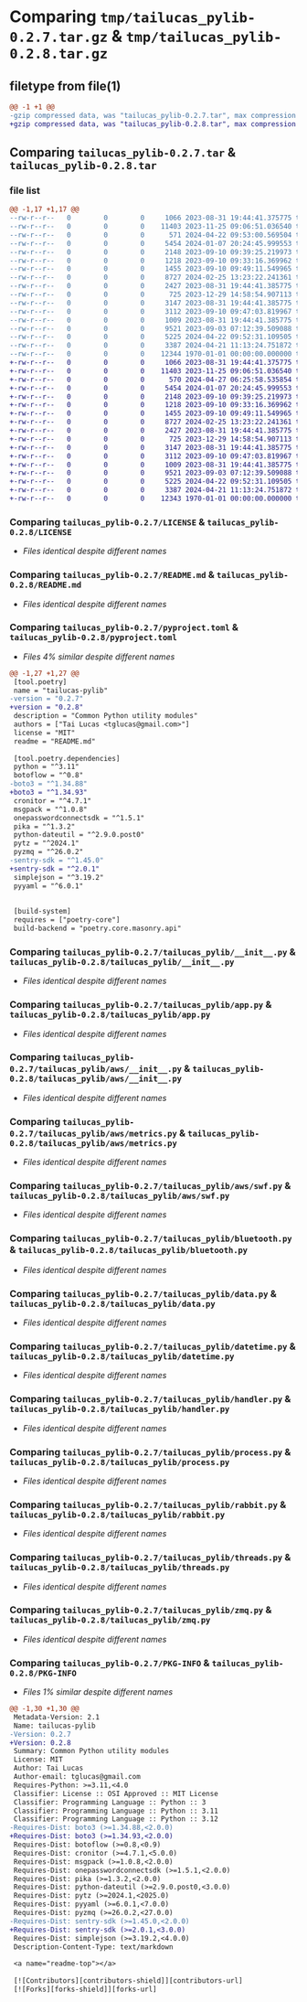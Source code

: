# Comparing `tmp/tailucas_pylib-0.2.7.tar.gz` & `tmp/tailucas_pylib-0.2.8.tar.gz`

## filetype from file(1)

```diff
@@ -1 +1 @@
-gzip compressed data, was "tailucas_pylib-0.2.7.tar", max compression
+gzip compressed data, was "tailucas_pylib-0.2.8.tar", max compression
```

## Comparing `tailucas_pylib-0.2.7.tar` & `tailucas_pylib-0.2.8.tar`

### file list

```diff
@@ -1,17 +1,17 @@
--rw-r--r--   0        0        0     1066 2023-08-31 19:44:41.375775 tailucas_pylib-0.2.7/LICENSE
--rw-r--r--   0        0        0    11403 2023-11-25 09:06:51.036540 tailucas_pylib-0.2.7/README.md
--rw-r--r--   0        0        0      571 2024-04-22 09:53:00.569504 tailucas_pylib-0.2.7/pyproject.toml
--rw-r--r--   0        0        0     5454 2024-01-07 20:24:45.999553 tailucas_pylib-0.2.7/tailucas_pylib/__init__.py
--rw-r--r--   0        0        0     2148 2023-09-10 09:39:25.219973 tailucas_pylib-0.2.7/tailucas_pylib/app.py
--rw-r--r--   0        0        0     1218 2023-09-10 09:33:16.369962 tailucas_pylib-0.2.7/tailucas_pylib/aws/__init__.py
--rw-r--r--   0        0        0     1455 2023-09-10 09:49:11.549965 tailucas_pylib-0.2.7/tailucas_pylib/aws/metrics.py
--rw-r--r--   0        0        0     8727 2024-02-25 13:23:22.241361 tailucas_pylib-0.2.7/tailucas_pylib/aws/swf.py
--rw-r--r--   0        0        0     2427 2023-08-31 19:44:41.385775 tailucas_pylib-0.2.7/tailucas_pylib/bluetooth.py
--rw-r--r--   0        0        0      725 2023-12-29 14:58:54.907113 tailucas_pylib-0.2.7/tailucas_pylib/data.py
--rw-r--r--   0        0        0     3147 2023-08-31 19:44:41.385775 tailucas_pylib-0.2.7/tailucas_pylib/datetime.py
--rw-r--r--   0        0        0     3112 2023-09-10 09:47:03.819967 tailucas_pylib-0.2.7/tailucas_pylib/handler.py
--rw-r--r--   0        0        0     1009 2023-08-31 19:44:41.385775 tailucas_pylib-0.2.7/tailucas_pylib/process.py
--rw-r--r--   0        0        0     9521 2023-09-03 07:12:39.509088 tailucas_pylib-0.2.7/tailucas_pylib/rabbit.py
--rw-r--r--   0        0        0     5225 2024-04-22 09:52:31.109505 tailucas_pylib-0.2.7/tailucas_pylib/threads.py
--rw-r--r--   0        0        0     3387 2024-04-21 11:13:24.751872 tailucas_pylib-0.2.7/tailucas_pylib/zmq.py
--rw-r--r--   0        0        0    12344 1970-01-01 00:00:00.000000 tailucas_pylib-0.2.7/PKG-INFO
+-rw-r--r--   0        0        0     1066 2023-08-31 19:44:41.375775 tailucas_pylib-0.2.8/LICENSE
+-rw-r--r--   0        0        0    11403 2023-11-25 09:06:51.036540 tailucas_pylib-0.2.8/README.md
+-rw-r--r--   0        0        0      570 2024-04-27 06:25:58.535854 tailucas_pylib-0.2.8/pyproject.toml
+-rw-r--r--   0        0        0     5454 2024-01-07 20:24:45.999553 tailucas_pylib-0.2.8/tailucas_pylib/__init__.py
+-rw-r--r--   0        0        0     2148 2023-09-10 09:39:25.219973 tailucas_pylib-0.2.8/tailucas_pylib/app.py
+-rw-r--r--   0        0        0     1218 2023-09-10 09:33:16.369962 tailucas_pylib-0.2.8/tailucas_pylib/aws/__init__.py
+-rw-r--r--   0        0        0     1455 2023-09-10 09:49:11.549965 tailucas_pylib-0.2.8/tailucas_pylib/aws/metrics.py
+-rw-r--r--   0        0        0     8727 2024-02-25 13:23:22.241361 tailucas_pylib-0.2.8/tailucas_pylib/aws/swf.py
+-rw-r--r--   0        0        0     2427 2023-08-31 19:44:41.385775 tailucas_pylib-0.2.8/tailucas_pylib/bluetooth.py
+-rw-r--r--   0        0        0      725 2023-12-29 14:58:54.907113 tailucas_pylib-0.2.8/tailucas_pylib/data.py
+-rw-r--r--   0        0        0     3147 2023-08-31 19:44:41.385775 tailucas_pylib-0.2.8/tailucas_pylib/datetime.py
+-rw-r--r--   0        0        0     3112 2023-09-10 09:47:03.819967 tailucas_pylib-0.2.8/tailucas_pylib/handler.py
+-rw-r--r--   0        0        0     1009 2023-08-31 19:44:41.385775 tailucas_pylib-0.2.8/tailucas_pylib/process.py
+-rw-r--r--   0        0        0     9521 2023-09-03 07:12:39.509088 tailucas_pylib-0.2.8/tailucas_pylib/rabbit.py
+-rw-r--r--   0        0        0     5225 2024-04-22 09:52:31.109505 tailucas_pylib-0.2.8/tailucas_pylib/threads.py
+-rw-r--r--   0        0        0     3387 2024-04-21 11:13:24.751872 tailucas_pylib-0.2.8/tailucas_pylib/zmq.py
+-rw-r--r--   0        0        0    12343 1970-01-01 00:00:00.000000 tailucas_pylib-0.2.8/PKG-INFO
```

### Comparing `tailucas_pylib-0.2.7/LICENSE` & `tailucas_pylib-0.2.8/LICENSE`

 * *Files identical despite different names*

### Comparing `tailucas_pylib-0.2.7/README.md` & `tailucas_pylib-0.2.8/README.md`

 * *Files identical despite different names*

### Comparing `tailucas_pylib-0.2.7/pyproject.toml` & `tailucas_pylib-0.2.8/pyproject.toml`

 * *Files 4% similar despite different names*

```diff
@@ -1,27 +1,27 @@
 [tool.poetry]
 name = "tailucas-pylib"
-version = "0.2.7"
+version = "0.2.8"
 description = "Common Python utility modules"
 authors = ["Tai Lucas <tglucas@gmail.com>"]
 license = "MIT"
 readme = "README.md"
 
 [tool.poetry.dependencies]
 python = "^3.11"
 botoflow = "^0.8"
-boto3 = "^1.34.88"
+boto3 = "^1.34.93"
 cronitor = "^4.7.1"
 msgpack = "^1.0.8"
 onepasswordconnectsdk = "^1.5.1"
 pika = "^1.3.2"
 python-dateutil = "^2.9.0.post0"
 pytz = "^2024.1"
 pyzmq = "^26.0.2"
-sentry-sdk = "^1.45.0"
+sentry-sdk = "^2.0.1"
 simplejson = "^3.19.2"
 pyyaml = "^6.0.1"
 
 
 [build-system]
 requires = ["poetry-core"]
 build-backend = "poetry.core.masonry.api"
```

### Comparing `tailucas_pylib-0.2.7/tailucas_pylib/__init__.py` & `tailucas_pylib-0.2.8/tailucas_pylib/__init__.py`

 * *Files identical despite different names*

### Comparing `tailucas_pylib-0.2.7/tailucas_pylib/app.py` & `tailucas_pylib-0.2.8/tailucas_pylib/app.py`

 * *Files identical despite different names*

### Comparing `tailucas_pylib-0.2.7/tailucas_pylib/aws/__init__.py` & `tailucas_pylib-0.2.8/tailucas_pylib/aws/__init__.py`

 * *Files identical despite different names*

### Comparing `tailucas_pylib-0.2.7/tailucas_pylib/aws/metrics.py` & `tailucas_pylib-0.2.8/tailucas_pylib/aws/metrics.py`

 * *Files identical despite different names*

### Comparing `tailucas_pylib-0.2.7/tailucas_pylib/aws/swf.py` & `tailucas_pylib-0.2.8/tailucas_pylib/aws/swf.py`

 * *Files identical despite different names*

### Comparing `tailucas_pylib-0.2.7/tailucas_pylib/bluetooth.py` & `tailucas_pylib-0.2.8/tailucas_pylib/bluetooth.py`

 * *Files identical despite different names*

### Comparing `tailucas_pylib-0.2.7/tailucas_pylib/data.py` & `tailucas_pylib-0.2.8/tailucas_pylib/data.py`

 * *Files identical despite different names*

### Comparing `tailucas_pylib-0.2.7/tailucas_pylib/datetime.py` & `tailucas_pylib-0.2.8/tailucas_pylib/datetime.py`

 * *Files identical despite different names*

### Comparing `tailucas_pylib-0.2.7/tailucas_pylib/handler.py` & `tailucas_pylib-0.2.8/tailucas_pylib/handler.py`

 * *Files identical despite different names*

### Comparing `tailucas_pylib-0.2.7/tailucas_pylib/process.py` & `tailucas_pylib-0.2.8/tailucas_pylib/process.py`

 * *Files identical despite different names*

### Comparing `tailucas_pylib-0.2.7/tailucas_pylib/rabbit.py` & `tailucas_pylib-0.2.8/tailucas_pylib/rabbit.py`

 * *Files identical despite different names*

### Comparing `tailucas_pylib-0.2.7/tailucas_pylib/threads.py` & `tailucas_pylib-0.2.8/tailucas_pylib/threads.py`

 * *Files identical despite different names*

### Comparing `tailucas_pylib-0.2.7/tailucas_pylib/zmq.py` & `tailucas_pylib-0.2.8/tailucas_pylib/zmq.py`

 * *Files identical despite different names*

### Comparing `tailucas_pylib-0.2.7/PKG-INFO` & `tailucas_pylib-0.2.8/PKG-INFO`

 * *Files 1% similar despite different names*

```diff
@@ -1,30 +1,30 @@
 Metadata-Version: 2.1
 Name: tailucas-pylib
-Version: 0.2.7
+Version: 0.2.8
 Summary: Common Python utility modules
 License: MIT
 Author: Tai Lucas
 Author-email: tglucas@gmail.com
 Requires-Python: >=3.11,<4.0
 Classifier: License :: OSI Approved :: MIT License
 Classifier: Programming Language :: Python :: 3
 Classifier: Programming Language :: Python :: 3.11
 Classifier: Programming Language :: Python :: 3.12
-Requires-Dist: boto3 (>=1.34.88,<2.0.0)
+Requires-Dist: boto3 (>=1.34.93,<2.0.0)
 Requires-Dist: botoflow (>=0.8,<0.9)
 Requires-Dist: cronitor (>=4.7.1,<5.0.0)
 Requires-Dist: msgpack (>=1.0.8,<2.0.0)
 Requires-Dist: onepasswordconnectsdk (>=1.5.1,<2.0.0)
 Requires-Dist: pika (>=1.3.2,<2.0.0)
 Requires-Dist: python-dateutil (>=2.9.0.post0,<3.0.0)
 Requires-Dist: pytz (>=2024.1,<2025.0)
 Requires-Dist: pyyaml (>=6.0.1,<7.0.0)
 Requires-Dist: pyzmq (>=26.0.2,<27.0.0)
-Requires-Dist: sentry-sdk (>=1.45.0,<2.0.0)
+Requires-Dist: sentry-sdk (>=2.0.1,<3.0.0)
 Requires-Dist: simplejson (>=3.19.2,<4.0.0)
 Description-Content-Type: text/markdown
 
 <a name="readme-top"></a>
 
 [![Contributors][contributors-shield]][contributors-url]
 [![Forks][forks-shield]][forks-url]
```

